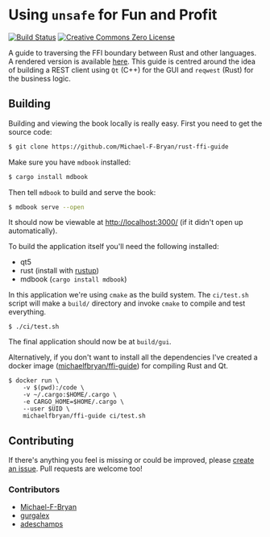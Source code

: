 # Using `unsafe` for Fun and Profit

[![Build Status](https://travis-ci.org/Michael-F-Bryan/rust-ffi-guide.svg?branch=master)](https://travis-ci.org/Michael-F-Bryan/rust-ffi-guide)
[![Creative Commons Zero License](https://img.shields.io/github/license/Michael-F-Bryan/rust-ffi-guide.svg)](https://creativecommons.org/publicdomain/zero/1.0/deed.en)


A guide to traversing the FFI boundary between Rust and other languages. A
rendered version is available [here][gh-pages]. This guide is centred around the
idea of building a REST client using `Qt` (C++) for the GUI and `reqwest` (Rust)
for the business logic.


## Building

Building and viewing the book locally is really easy. First you need to get the
source code:

```bash
$ git clone https://github.com/Michael-F-Bryan/rust-ffi-guide
```

Make sure you have `mdbook` installed:

```bash
$ cargo install mdbook
```

Then tell `mdbook` to build and serve the book:

```bash
$ mdbook serve --open
```

It should now be viewable at [http://localhost:3000/](http://localhost:3000/) 
(if it didn't open up automatically).

To build the application itself you'll need the following installed:

- qt5
- rust (install with [rustup])
- mdbook (`cargo install mdbook`)

In this application we're using `cmake` as the build system. The
`ci/test.sh` script will make a `build/` directory and invoke `cmake` to 
compile and test everything.

```
$ ./ci/test.sh
```

The final application should now be at `build/gui`.

Alternatively, if you don't want to install all the dependencies I've created a
docker image ([michaelfbryan/ffi-guide][docker]) for compiling Rust and Qt.

```
$ docker run \
    -v $(pwd):/code \
    -v ~/.cargo:$HOME/.cargo \
    -e CARGO_HOME=$HOME/.cargo \
    --user $UID \
    michaelfbryan/ffi-guide ci/test.sh
```


## Contributing

If there's anything you feel is missing or could be
improved, please [create an issue][issues]. Pull requests are welcome too!


### Contributors

- [Michael-F-Bryan](https://github.com/Michael-F-Bryan)
- [gurgalex](https://github.com/gurgalex)
- [adeschamps](https://github.com/adeschamps)


[gh-pages]: https://michael-f-bryan.github.io/rust-ffi-guide/
[issues]: https://github.com/Michael-F-Bryan/rust-ffi-guide/issues/new
[rustup]: https://rustup.rs/
[docker]: https://hub.docker.com/r/michaelfbryan/ffi-guide/

